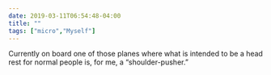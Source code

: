 ```yaml
---
date: 2019-03-11T06:54:48-04:00
title: ""
tags: ["micro","Myself"]
---
```

Currently on board one of those planes where what is intended to be a head rest for normal people is, for me, a “shoulder-pusher.”
